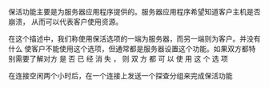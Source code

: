 保活功能主要是为服务器应用程序提供的。服务器应用程序希望知道客户主机是否崩溃， 从而可以代表客户使用资源。

在这个描述中，我们称使用保活选项的一端为服务器，而另一端则为客户。并没有什么 使客户不能使用这个选项，但通常都是服务器设置这个功能。如果双方都特别需要了解对方 是 否 已 经 消 失 ， 则 双 方 都 可 以 使 用 这 个 选 项


在连接空闲两个小时后，在一个连接上发送一个探查分组来完成保活功能
